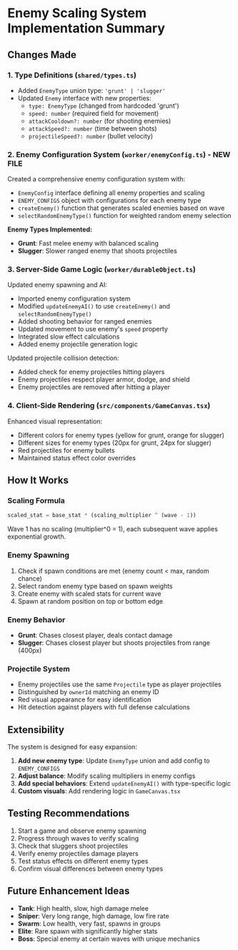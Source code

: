 # Enemy Scaling System Implementation Summary

## Changes Made

### 1. Type Definitions (`shared/types.ts`)
- Added `EnemyType` union type: `'grunt' | 'slugger'`
- Updated `Enemy` interface with new properties:
  - `type: EnemyType` (changed from hardcoded 'grunt')
  - `speed: number` (required field for movement)
  - `attackCooldown?: number` (for shooting enemies)
  - `attackSpeed?: number` (time between shots)
  - `projectileSpeed?: number` (bullet velocity)

### 2. Enemy Configuration System (`worker/enemyConfig.ts`) - NEW FILE
Created a comprehensive enemy configuration system with:
- `EnemyConfig` interface defining all enemy properties and scaling
- `ENEMY_CONFIGS` object with configurations for each enemy type
- `createEnemy()` function that generates scaled enemies based on wave
- `selectRandomEnemyType()` function for weighted random enemy selection

**Enemy Types Implemented:**
- **Grunt**: Fast melee enemy with balanced scaling
- **Slugger**: Slower ranged enemy that shoots projectiles

### 3. Server-Side Game Logic (`worker/durableObject.ts`)
Updated enemy spawning and AI:
- Imported enemy configuration system
- Modified `updateEnemyAI()` to use `createEnemy()` and `selectRandomEnemyType()`
- Added shooting behavior for ranged enemies
- Updated movement to use enemy's `speed` property
- Integrated slow effect calculations
- Added enemy projectile generation logic

Updated projectile collision detection:
- Added check for enemy projectiles hitting players
- Enemy projectiles respect player armor, dodge, and shield
- Enemy projectiles are removed after hitting a player

### 4. Client-Side Rendering (`src/components/GameCanvas.tsx`)
Enhanced visual representation:
- Different colors for enemy types (yellow for grunt, orange for slugger)
- Different sizes for enemy types (20px for grunt, 24px for slugger)
- Red projectiles for enemy bullets
- Maintained status effect color overrides

## How It Works

### Scaling Formula
```typescript
scaled_stat = base_stat * (scaling_multiplier ^ (wave - 1))
```

Wave 1 has no scaling (multiplier^0 = 1), each subsequent wave applies exponential growth.

### Enemy Spawning
1. Check if spawn conditions are met (enemy count < max, random chance)
2. Select random enemy type based on spawn weights
3. Create enemy with scaled stats for current wave
4. Spawn at random position on top or bottom edge

### Enemy Behavior
- **Grunt**: Chases closest player, deals contact damage
- **Slugger**: Chases closest player but shoots projectiles from range (400px)

### Projectile System
- Enemy projectiles use the same `Projectile` type as player projectiles
- Distinguished by `ownerId` matching an enemy ID
- Red visual appearance for easy identification
- Hit detection against players with full defense calculations

## Extensibility

The system is designed for easy expansion:

1. **Add new enemy type**: Update `EnemyType` union and add config to `ENEMY_CONFIGS`
2. **Adjust balance**: Modify scaling multipliers in enemy configs
3. **Add special behaviors**: Extend `updateEnemyAI()` with type-specific logic
4. **Custom visuals**: Add rendering logic in `GameCanvas.tsx`

## Testing Recommendations

1. Start a game and observe enemy spawning
2. Progress through waves to verify scaling
3. Check that sluggers shoot projectiles
4. Verify enemy projectiles damage players
5. Test status effects on different enemy types
6. Confirm visual differences between enemy types

## Future Enhancement Ideas

- **Tank**: High health, slow, high damage melee
- **Sniper**: Very long range, high damage, low fire rate
- **Swarm**: Low health, very fast, spawns in groups
- **Elite**: Rare spawn with significantly higher stats
- **Boss**: Special enemy at certain waves with unique mechanics
